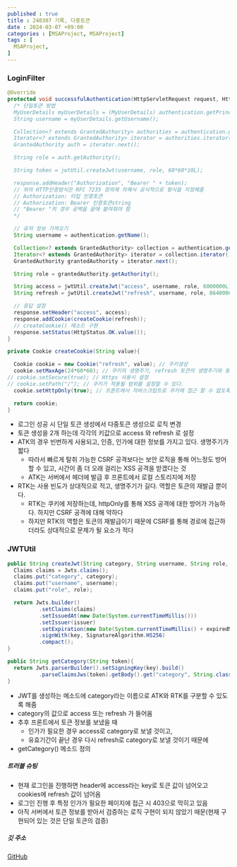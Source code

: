 ```yaml
---
published : true
title : 240307 기록, 다중토큰
date : 2024-03-07 +09:00
categories : [MSAProject, MSAProject]
tags : [
  MSAProject,
]
---
```

<!-- ![](/assets/img/Spring/aaaa.png){:style="border:1px solid #eaeaea; border-radius: 7px; padding: 0px;" } -->
<!-- ![](/assets/img/Security/1.png){:style="width:1000px"} -->

### LoginFilter

```java
@Override
protected void successfulAuthentication(HttpServletRequest request, HttpServletResponse response, FilterChain chain, Authentication authentication) throws IOException, ServletException {
  /* 단일토큰 방법
  MyUserDetails myUserDetails = (MyUserDetails) authentication.getPrincipal();
  String username = myUserDetails.getUsername();

  Collection<? extends GrantedAuthority> authorities = authentication.getAuthorities();
  Iterator<? extends GrantedAuthority> iterator = authorities.iterator();
  GrantedAuthority auth = iterator.next();

  String role = auth.getAuthority();

  String token = jwtUtil.createJwt(username, role, 60*60*10L);

  response.addHeader("Authorization", "Bearer " + token);
  // 위의 HTTP인증방식은 RFC 7235 정의에 의해서 공식적으로 형식을 지정해줌
  // Authorization: 타입 인증토큰
  // Authorization: Bearer 인증토큰string
  // "Bearer "의 경우 공백을 끝에 붙여줘야 함
  */

  // 유저 정보 가져오기
  String username = authentication.getName();

  Collection<? extends GrantedAuthority> collection = authentication.getAuthorities();
  Iterator<? extends GrantedAuthority> iterator = collection.iterator();
  GrantedAuthority grantedAuthority = iterator.next();

  String role = grantedAuthority.getAuthority();

  String access = jwtUtil.createJwt("access", username, role, 6000000L);
  String refresh = jwtUtil.createJwt("refresh", username, role, 86400000L);

  // 응답 설정
  response.setHeader("access", access);
  response.addCookie(createCookie(refresh));
  // createCookie() 메소드 구현
  response.setStatus(HttpStatus.OK.value());
}

private Cookie createCookie(String value){

  Cookie cookie = new Cookie("refresh", value); // 쿠키생성
  cookie.setMaxAge(24*60*60); // 쿠키의 생명주기, refresh 토큰의 생명주기와 동일하게 넣기
// cookie.setSecure(true); // Https 사용시 설정
// cookie.setPath("/"); // 쿠키가 적용될 범위를 설정할 수 있다.
  cookie.setHttpOnly(true); // 프론트에서 자바스크립트로 쿠키에 접근 할 수 없도록 설정

  return cookie;
}
```

- 로그인 성공 시 단일 토큰 생성에서 다중토큰 생성으로 로직 변경
- 토큰 생성을 2개 하는데 각각의 키값으로 access 와 refresh 로 설정
- ATK의 경우 빈번하게 사용되고, 인증, 인가에 대한 정보를 가지고 있다. 생명주기가 짧다
  - 따라서 빠르게 탈취 가능한 CSRF 공격보다는 보안 로직을 통해 어느정도 방어할 수 있고, 시간이 좀 더 오래 걸리는 XSS 공격을 받겠다는 것
  - ATK는 서버에서 헤더에 발급 후 프론트에서 로컬 스토리지에 저장
- RTK는 사용 빈도가 상대적으로 적고, 생명주기가 길다. 역할은 토큰의 재발급 뿐이다.
  - RTK는 쿠키에 저장하는데, httpOnly를 통해 XSS 공격에 대한 방어가 가능하다. 하지만 CSRF 공격에 대해 약하다
  - 하지만 RTK의 역할은 토큰의 재발급이기 때문에 CSRF를 통해 경로에 접근하더라도 상대적으로 문제가 될 요소가 적다

### JWTUtil

```java
public String createJwt(String category, String username, String role, Long expiredMs){
  Claims claims = Jwts.claims();
  claims.put("category", category);
  claims.put("username", username);
  claims.put("role", role);

  return Jwts.builder()
          .setClaims(claims)
          .setIssuedAt(new Date(System.currentTimeMillis()))
          .setIssuer(issuer)
          .setExpiration(new Date(System.currentTimeMillis() + expiredMs))
          .signWith(key, SignatureAlgorithm.HS256)
          .compact();
}

public String getCategory(String token){
  return Jwts.parserBuilder().setSigningKey(key).build()
          .parseClaimsJws(token).getBody().get("category", String.class);
}
```

- JWT를 생성하는 메소드에 category라는 이름으로 ATK와 RTK를 구분할 수 있도록 해줌
- category의 값으로 access 또는 refresh 가 들어옴
- 추후 프론트에서 토큰 정보를 보냈을 때 
  - 인가가 필요한 경우 access로 category로 보낼 것이고,
  - 유효기간이 끝난 경우 다시 refresh로 category로 보낼 것이기 때문에
- getCategory() 메소드 정의

##### 트러블 슈팅
- 현재 로그인을 진행하면 header에 access라는 key로 토큰 값이 넘어오고 cookies에 refresh 값이 넘어옴
- 로그인 진행 후 특정 인가가 필요한 페이지에 접근 시 403으로 막히고 있음
- 아직 서버에서 토큰 정보를 받아서 검증하는 로직 구현이 되지 않았기 때문(현재 구현되어 있는 것은 단일 토큰의 검증)

##### 깃 주소
<a href="https://github.com/JungWook87/MSAProject" target="_blank">GitHub</a>
